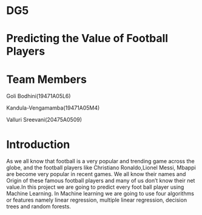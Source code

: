 # DG5
# Predicting the Value of Football Players 

# Team Members 
Goli Bodhini(19471A05L6)


Kandula-Vengamamba(19471A05M4)


Valluri Sreevani(20475A0509)

# Introduction
As we all know that football is a very popular and trending game across the globe, and the football players like Christiano Ronaldo,Lionel Messi, Mbappi are become very popular in recent games. We all know their names and Origin of these famous football players and many of us don’t know their net value.In this project we are going to predict every foot ball player using Machine Learning. In Machine learning we are going to use four algorithms or features namely linear regression, multiple linear regression, decision trees and random forests.
